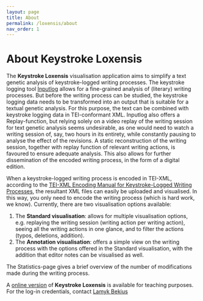 ```yaml
---
layout: page
title: About
permalink: /loxensis/about
nav_order: 1
---
```


# About Keystroke Loxensis #

The **Keystroke Loxensis** visualisation application aims to simplify a text genetic analysis of keystroke-logged writing processes. The keystroke logging tool [Inputlog](https://www.inputlog.net) allows for a fine-grained analysis of (literary) writing processes. But before the writing process can be studied, the keystroke logging data needs to be transformed into an output that is suitable for a textual genetic analysis. For this purpose, the text can be combined with keystroke logging data in TEI-conformant XML. Inputlog also offers a Replay-function, but relying solely on a video replay of the writing session for text genetic analysis seems undesirable, as one would need to watch a writing session of, say, two hours in its entirety, while constantly pausing to analyse the effect of the revisions. A static reconstruction of the writing session, together with replay function of relevant writing actions, is favoured to ensure adequate analysis. This also allows for further dissemination of the encoded writing process, in the form of a digital edition.

When a keystroke-logged writing process is encoded in TEI-XML, according to the [TEI-XML Encoding Manual for Keystroke-Logged Writing Processes](encoding), the resultant XML files can easily be uploaded and visualised. In this way, you only need to encode the writing process (which is hard work, we know). Currently, there are two visualisation options available:
1. The **Standard visualisation**: allows for multiple visualisation options, e.g. replaying the writing session (writing action per writing action), seeing all the writing actions in one glance, and to filter the actions (typos, deletions, addition).
2. The **Annotation visualisation**: offers a simple view on the writing process with the options offered in the Standard visualisation, with the addition that editor notes can be visualised as well.  

The Statistics-page gives a brief overview of the number of modifications made during the writing process.

A [online version](https://trackchanges-cmg.uantwerpen.be) of **Keystroke Loxensis** is available for teaching purposes. For the log-in credentials, contact [Lamyk Bekius](https://www.uantwerpen.be/en/staff/lamyk-bekius/)